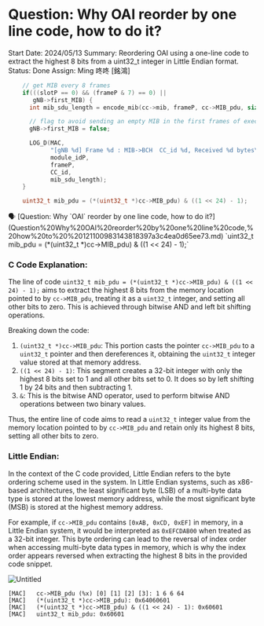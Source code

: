 # Question: Why OAI reorder by one line code, how to do it?

Start Date: 2024/05/13
Summary: Reordering OAI using a one-line code to extract the highest 8 bits from a uint32_t integer in Little Endian format.
Status: Done
Assign: Ming 咚咚 [銘鴻]

```c
    // get MIB every 8 frames
    if(((slotP == 0) && (frameP & 7) == 0) ||
       gNB->first_MIB) {
      int mib_sdu_length = encode_mib(cc->mib, frameP, cc->MIB_pdu, sizeof(cc->MIB_pdu));

      // flag to avoid sending an empty MIB in the first frames of execution since gNB doesn't get at the beginning in frame 0 slot 0
      gNB->first_MIB = false;

      LOG_D(MAC,
            "[gNB %d] Frame %d : MIB->BCH  CC_id %d, Received %d bytes\n",
            module_idP,
            frameP,
            CC_id,
            mib_sdu_length);
    }

    uint32_t mib_pdu = (*(uint32_t *)cc->MIB_pdu) & ((1 << 24) - 1);
```

<aside>
🗣 [Question: Why `OAI` reorder by one line code, how to do it?](Question%20Why%20OAI%20reorder%20by%20one%20line%20code,%20how%20to%20%20121100983143818397a3c4ea0d65ee73.md) 
`uint32_t mib_pdu = (*(uint32_t *)cc->MIB_pdu) & ((1 << 24) - 1);`

</aside>

### C Code Explanation:

The line of code `uint32_t mib_pdu = (*(uint32_t *)cc->MIB_pdu) & ((1 << 24) - 1);` aims to extract the highest 8 bits from the memory location pointed to by `cc->MIB_pdu`, treating it as a `uint32_t` integer, and setting all other bits to zero. This is achieved through bitwise AND and left bit shifting operations.

Breaking down the code:

1. `(uint32_t *)cc->MIB_pdu`: This portion casts the pointer `cc->MIB_pdu` to a `uint32_t` pointer and then dereferences it, obtaining the `uint32_t` integer value stored at that memory address.
2. `((1 << 24) - 1)`: This segment creates a 32-bit integer with only the highest 8 bits set to 1 and all other bits set to 0. It does so by left shifting 1 by 24 bits and then subtracting 1.
3. `&`: This is the bitwise AND operator, used to perform bitwise AND operations between two binary values.

Thus, the entire line of code aims to read a `uint32_t` integer value from the memory location pointed to by `cc->MIB_pdu` and retain only its highest 8 bits, setting all other bits to zero.

### Little Endian:

In the context of the C code provided, Little Endian refers to the byte ordering scheme used in the system. In Little Endian systems, such as x86-based architectures, the least significant byte (LSB) of a multi-byte data type is stored at the lowest memory address, while the most significant byte (MSB) is stored at the highest memory address.

For example, if `cc->MIB_pdu` contains `[0xAB, 0xCD, 0xEF]` in memory, in a Little Endian system, it would be interpreted as `0xEFCDAB00` when treated as a 32-bit integer. This byte ordering can lead to the reversal of index order when accessing multi-byte data types in memory, which is why the index order appears reversed when extracting the highest 8 bits in the provided code snippet.

![Untitled](Untitled%2070.png)

```
[MAC]   cc->MIB_pdu (%x) [0] [1] [2] [3]: 1 6 6 64
[MAC]   (*(uint32_t *)cc->MIB_pdu): 0x64060601
[MAC]   (*(uint32_t *)cc->MIB_pdu) & ((1 << 24) - 1): 0x60601
[MAC]   uint32_t mib_pdu: 0x60601
```